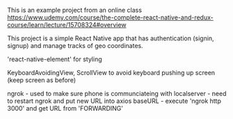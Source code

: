 This is an example project from an online class
https://www.udemy.com/course/the-complete-react-native-and-redux-course/learn/lecture/15708324#overview

This project is a simple React Native app that has authentication (signin, signup) and manage tracks of geo coordinates.



'react-native-element' for styling

 KeyboardAvoidingView, ScrollView to avoid keyboard pushing up screen (keep screen as before)

 ngrok - used to make sure phone is communciateing with localserver
     - need to restart ngrok and put new URL into axios baseURL 
     - execute 'ngrok  http 3000' and get URL from 'FORWARDING'